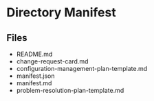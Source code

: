 # Directory Manifest

## Files
- README.md
- change-request-card.md
- configuration-management-plan-template.md
- manifest.json
- manifest.md
- problem-resolution-plan-template.md

